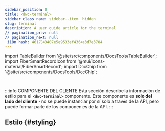 ```yaml
---
sidebar_position: 0
title: <dwc-terminal>
sidebar_class_name: sidebar--item__hidden
slug: terminal
description: A user guide article for the terminal
// pagination_prev: null
// pagination_next: null
_i18n_hash: 4617843407e5e9533ef4364a3d7e3784
---
```

import TableBuilder from '@site/src/components/DocsTools/TableBuilder';
import FiberSmartRecordIcon from '@mui/icons-material/FiberSmartRecord';
import DocChip from '@site/src/components/DocsTools/DocChip';

<DocChip chip='shadow' />

<br />

:::info COMPONENTE DEL CLIENTE
Esta sección describe la información de estilo para el **`<dwc-terminal>`** componente. Este componente es **solo del lado del cliente** - no se puede instanciar por sí solo a través de la API, pero puede formar parte de los componentes de la API.
:::

## Estilo {#styling}

<TableBuilder name="dwc-terminal" clientComponent />
